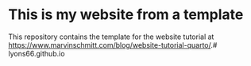 # This is my website from a template

This repository contains the template for the website tutorial at <https://www.marvinschmitt.com/blog/website-tutorial-quarto/>.# lyons66.github.io
